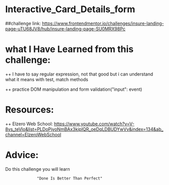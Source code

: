 # Interactive_Card_Details_form

##challenge link: https://www.frontendmentor.io/challenges/insure-landing-page-uTU68JV8/hub/insure-landing-page-SU0MRX98Pc

# what I Have Learned from this challenge:

++ I have to say regular expression, not that good but i can understand what it means with test, match methods

++ practice DOM manipulation and form validation("input": event)

# Resources:

++ Elzero Web School:
https://www.youtube.com/watch?v=V-8vs_teVlo&list=PLDoPjvoNmBAx3kiplQR_oeDqLDBUDYwVv&index=134&ab_channel=ElzeroWebSchool

# Advice:

Do this challenge you will learn

                  "Done Is Better Than Perfect"
